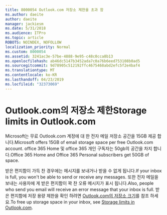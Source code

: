 ```yaml
---
title: 8000054 Outlook.com 저장소 제한을 초과 함
ms.author: daeite
author: daeite
manager: jackiesm
ms.date: 5/31/2018
ms.audience: ITPro
ms.topic: article
ROBOTS: NOINDEX, NOFOLLOW
localization_priority: Normal
ms.custom: 8000054
ms.assetid: 3241ac3e-57be-4888-9e95-c48c0cca8b13
ms.openlocfilehash: ab46dc5147b3452ada7c0a76b6eed753108b0ad5
ms.sourcegitcommit: 9d78905c512192ffc4675468abd2efc5f2e4baf4
ms.translationtype: MT
ms.contentlocale: ko-KR
ms.lasthandoff: 04/23/2019
ms.locfileid: "32373069"
---
```

# <a name="storage-limits-in-outlookcom"></a><span data-ttu-id="56f39-102">Outlook.com의 저장소 제한</span><span class="sxs-lookup"><span data-stu-id="56f39-102">Storage limits in Outlook.com</span></span>

<span data-ttu-id="56f39-103">Microsoft는 무료 Outlook.com 계정에 대 한 전자 메일 저장소 공간을 15GB 제공 합니다.</span><span class="sxs-lookup"><span data-stu-id="56f39-103">Microsoft offers 15GB of email storage space per free Outlook.com account.</span></span> <span data-ttu-id="56f39-104">office 365 Home 및 office 365 개인 구독자는 50gb의 공간을 차지 합니다.</span><span class="sxs-lookup"><span data-stu-id="56f39-104">Office 365 Home and Office 365 Personal subscribers get 50GB of space.</span></span>
  
<span data-ttu-id="56f39-105">받은 편지함이 가득 찬 경우에는 메시지를 보내거나 받을 수 없게 됩니다.</span><span class="sxs-lookup"><span data-stu-id="56f39-105">If your inbox is full, you won't be able to send or receive any messages.</span></span> <span data-ttu-id="56f39-106">또한 전자 메일을 보내는 사용자에 게 받은 편지함이 꽉 찬 오류 메시지가 표시 됩니다.</span><span class="sxs-lookup"><span data-stu-id="56f39-106">Also, people who send you email will receive an error message that your inbox is full.</span></span> <span data-ttu-id="56f39-107">받은 편지함에 저장 용량 제한을 확인 하려면 [Outlook.com의 저장소 크기](https://go.microsoft.com/fwlink/p/?linkid=2001900&amp;clcid=0x409)를 참조 하세요.</span><span class="sxs-lookup"><span data-stu-id="56f39-107">To free up storage space in your inbox, see [Storage limits in Outlook.com](https://go.microsoft.com/fwlink/p/?linkid=2001900&amp;clcid=0x409).</span></span>
  

